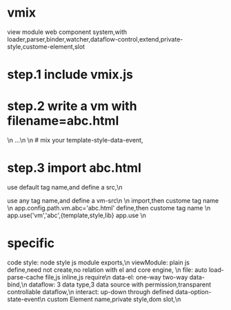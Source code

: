 # vmix
view module web component system,with loader,parser,binder,watcher,dataflow-control,extend,private-style,custome-element,slot

# step.1 include vmix.js
<script src="vmix.js" data-role='vmix' app-file="app.js" index-file='index.vm.html'></script>

# step.2 write a vm with filename=abc.html
<style>...</style>\n
<html>...</html>\n
<script>this.abc=xyz;</script>\n
# mix your template-style-data-event,

# step.3 import abc.html
<vm  id='xyz' src='./abc.html' />                 use default tag name,and define a src,\n
<div id='xyz' vm -src='./abc.html'/>              use any     tag name,and define a vm-src\n 
<abc id='xyz'/>\n
<import type="vm" src="./abc.html" name='abc'/>   import,then custome tag name <abc id='xyz'/>\n
app.config.path.vm.abc='abc.html'                 define,then custome tag name <abc id='xyz'/>\n
app.use('vm','abc',{template,style,lib}           app.use                      <abc id='yxz'/>\n

# specific
code style: node style js module exports,\n
viewModule: plain js define,need not create,no relation with el and core engine,  \n
file:       auto load-parse-cache file,js inline,js require\n
data-el:    one-way two-way data-bind,\n
dataflow:   3 data type,3 data source with permission,transparent controllable dataflow,\n
interact:   up-down through defined data-option-state-event\n
custom Element name,private style,dom slot,\n
